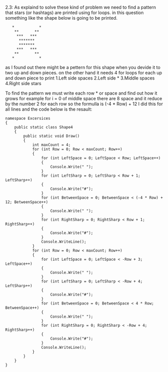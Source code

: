 2.3:
As explaind to solve these kind of problem we need to find a pattern that stars (or hashtags) are printed using for loops.
in this question something like the shape below is going to be printed.
``` 
   *           *
    **       **
     ***   ***
      *******
      *******
     ***   ***
    **       **
   *           *
``` 
  as I found out there might be a pettern for this shape when you devide it to two up and down pieces.
  on the other hand it needs 4 for loops for each up and down piece to print 
  1.Left side spaces
  2.Left side *
  3.Middle spaces
  4.Right side stars

  To find the pattern we must write each row * or space and find out how it grows 
  for example for i = 0 of middle space there are 8 space and it reduce by the number 2 for each row so the formulla is (-4 * Row) + 12 I did this for all lines and the code below is the resault:
``` 
namespace Excersices
{
    public static class Shape4
    {
        public static void Draw()
        {
            int maxCount = 4;
            for (int Row = 0; Row < maxCount; Row++)
            {
                for (int LeftSpace = 0; LeftSpace < Row; LeftSpace++)
                {
                    Console.Write(" ");
                }
                for (int LeftSharp = 0; LeftSharp < Row + 1; LeftSharp++)
                {
                    Console.Write("#");
                }
                for (int BetweenSpace = 0; BetweenSpace < (-4 * Row) + 12; BetweenSpace++)
                {
                    Console.Write(" ");
                }
                for (int RightSharp = 0; RightSharp < Row + 1; RightSharp++)
                {
                    Console.Write("#");
                }
                Console.WriteLine();
            }
            for (int Row = 0; Row < maxCount; Row++)
            {
                for (int LeftSpace = 0; LeftSpace < -Row + 3; LeftSpace++)
                {
                    Console.Write(" ");
                }
                for (int LeftSharp = 0; LeftSharp < -Row + 4; LeftSharp++)
                {
                    Console.Write("#");
                }
                for (int BetweenSpace = 0; BetweenSpace < 4 * Row; BetweenSpace++)
                {
                    Console.Write(" ");
                }
                for (int RightSharp = 0; RightSharp < -Row + 4; RightSharp++)
                {
                    Console.Write("#");
                }
                Console.WriteLine();
            }
        }
    }
}
``` 
